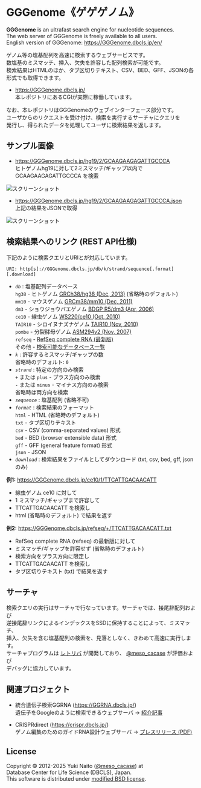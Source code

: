 GGGenome《ゲゲゲノム》
======================

**GGGenome** is an ultrafast search engine for nucleotide sequences.  
The web server of GGGenome is freely available to all users.  
English version of GGGenome: https://GGGenome.dbcls.jp/en/

ゲノム等の塩基配列を高速に検索するウェブサービスです。  
数塩基のミスマッチ、挿入、欠失を許容した配列検索が可能です。  
検索結果はHTMLのほか、タブ区切りテキスト、CSV、BED、GFF、JSONの各形式でも取得できます。

+ https://GGGenome.dbcls.jp/  
  本レポジトリにあるCGIが実際に稼働しています。

なお、本レポジトリはGGGenomeのウェブインターフェース部分です。  
ユーザからのリクエストを受け付け、検索を実行するサーチャにクエリを  
発行し、得られたデータを処理してユーザに検索結果を返します。


サンプル画像
-----

+ https://GGGenome.dbcls.jp/hg19/2/GCAAGAAGAGATTGCCCA  
  ヒトゲノムhg19に対して2ミスマッチ/ギャップ以内で GCAAGAAGAGATTGCCCA を検索

![スクリーンショット](https://data.dbcls.jp/~meso/img/GGGenome_screen.png
"GGGenome《ゲゲゲノム》スクリーンショットHTML")

+ https://GGGenome.dbcls.jp/hg19/2/GCAAGAAGAGATTGCCCA.json  
  上記の結果をJSONで取得

![スクリーンショット](https://data.dbcls.jp/~meso/img/GGGenome_json.png
"GGGenome《ゲゲゲノム》スクリーンショットJSON")


検索結果へのリンク (REST API仕様)
------

下記のように検索クエリとURIとが対応しています。

```
URI: http[s]://GGGenome.dbcls.jp/db/k/strand/sequence[.format][.download]
```

+ *`db`* : 塩基配列データベース  
  `hg38`   - ヒトゲノム [GRCh38/hg38 (Dec, 2013)](https://hgdownload.soe.ucsc.edu/goldenPath/hg38/bigZips/)
             (省略時のデフォルト)  
  `mm10`   - マウスゲノム [GRCm38/mm10 (Dec, 2011)](https://hgdownload.soe.ucsc.edu/goldenPath/mm10/bigZips/)  
  `dm3`    - ショウジョウバエゲノム [BDGP R5/dm3 (Apr, 2006)](https://hgdownload.soe.ucsc.edu/goldenPath/dm3/bigZips/)  
  `ce10`   - 線虫ゲノム [WS220/ce10 (Oct, 2010)](https://hgdownload.soe.ucsc.edu/goldenPath/ce10/bigZips/)  
  `TAIR10` - シロイヌナズナゲノム [TAIR10 (Nov, 2010)](ftp://ftp.arabidopsis.org/home/tair/Sequences/whole_chromosomes/)  
  `pombe`  - 分裂酵母ゲノム [ASM294v2 (Nov, 2007)](ftp://ftp.ensemblgenomes.org/pub/fungi/current/fasta/schizosaccharomyces_pombe/dna/Schizosaccharomyces_pombe.ASM294v2.23.dna.genome.fa.gz)  
  `refseq` - [RefSeq complete RNA (最新版)](ftp://ftp.ncbi.nlm.nih.gov/refseq/release/complete/)  
   その他   - [検索可能なデータベース一覧](https://GGGenome.dbcls.jp/help.html)
+ *`k`* : 許容するミスマッチ/ギャップの数  
  省略時のデフォルト: `0`
+ *`strand`* : 特定の方向のみ検索  
  `+` または `plus`  - プラス方向のみ検索  
  `-` または `minus` - マイナス方向のみ検索  
  省略時は両方向を検索
+ *`sequence`* : 塩基配列 (省略不可)
+ *`format`* : 検索結果のフォーマット  
  `html` - HTML (省略時のデフォルト)  
  `txt`  - タブ区切りテキスト  
  `csv`  - CSV (comma-separated values) 形式  
  `bed`  - BED (browser extensible data) 形式  
  `gff`  - GFF (general feature format) 形式  
  `json` - JSON
+ *`download`* : 検索結果をファイルとしてダウンロード (txt, csv, bed, gff, jsonのみ)

**例1:** https://GGGenome.dbcls.jp/ce10/1/TTCATTGACAACATT

+ 線虫ゲノム ce10 に対して
+ 1 ミスマッチ/ギャップまで許容して
+ TTCATTGACAACATT を検索し
+ html (省略時のデフォルト) で結果を返す

**例2:** https://GGGenome.dbcls.jp/refseq/+/TTCATTGACAACATT.txt

+ RefSeq complete RNA (refseq) の最新版に対して
+ ミスマッチ/ギャップを許容せず (省略時のデフォルト)
+ 検索方向をプラス方向に限定し
+ TTCATTGACAACATT を検索し
+ タブ区切りテキスト (txt) で結果を返す


サーチャ
-----

検索クエリの実行はサーチャで行なっています。サーチャでは、接尾辞配列および  
逆接尾辞リンクによるインデックスをSSDに保持することによって、ミスマッチ、  
挿入、欠失を含む塩基配列の検索を、見落としなく、きわめて高速に実行します。  
サーチャプログラムは [レトリバ](https://retrieva.jp/) が開発しており、
[@meso_cacase](https://twitter.com/meso_cacase) が評価および  
デバッグに協力しています。


関連プロジェクト
--------

+ 統合遺伝子検索GGRNA (https://GGRNA.dbcls.jp/)  
  遺伝子をGoogleのように検索できるウェブサーバ
  → [紹介記事](https://first.lifesciencedb.jp/from_dbcls/e0001)

+ CRISPRdirect (https://crispr.dbcls.jp/)  
  ゲノム編集のためのガイドRNA設計ウェブサーバ
  → [プレスリリース (PDF)](https://sr.rois.ac.jp/article/rc/download/pages/press/20141121dbcls.pdf)

License
--------

Copyright &copy; 2012-2025 Yuki Naito
 ([@meso_cacase](https://twitter.com/meso_cacase)) at  
Database Center for Life Science (DBCLS), Japan.  
This software is distributed under
[modified BSD license](https://opensource.org/licenses/bsd-license.php).
